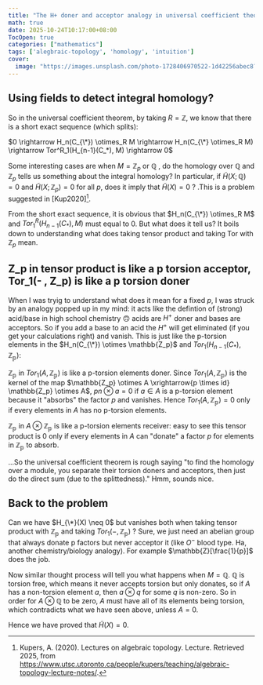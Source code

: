 ```yaml
---
title: "The H+ doner and acceptor analogy in universal coefficient theorem for homology"
math: true
date: 2025-10-24T10:17:00+08:00
TocOpen: true
categories: ["mathematics"]
tags: ['alegbraic-topology', 'homology', 'intuition']
cover:
  image: "https://images.unsplash.com/photo-1728406970522-1d42256abec8?ixlib=rb-4.1.0&ixid=M3wxMjA3fDB8MHxwaG90by1wYWdlfHx8fGVufDB8fHx8fA%3D%3D&auto=format&fit=crop&q=80&w=1170"
---
```


## Using fields to detect integral homology?

So in the universal coefficient theorem, by taking $R = \mathbb{Z}$, we know that there is a short exact sequence (which splits):

$0 \rightarrow H_n(C_{\*}) \otimes_R M \rightarrow H_n(C_{\*} \otimes_R M) \rightarrow Tor^R_1(H_{n-1}(C_*), M) \rightarrow 0$

Some interesting cases are when $M = \mathbb{Z}_{p} \text{ or } \mathbb{Q}$ , do the homology over $\mathbb{Q}$ and $\mathbb{Z}_p$ tells us something about the integral homology? In particular, if $\tilde{H}(X; \mathbb{Q}) = 0$ and $\tilde{H}(X; \mathbb{Z}_p) = 0$ for all $p$, does it imply that $\tilde{H}(X) = 0$ ? .This is a problem suggested in [Kup2020][^1].

From the short exact sequence, it is obvious that $H_n(C_{\*}) \otimes_R M$ and $Tor^R_1(H_{n-1}(C_*), M)$ must equal to 0. But what does it tell us? It boils down to understanding what does taking tensor product and taking Tor with $\mathbb{Z}_p$ mean.

## Z_p in tensor product is like a p torsion acceptor, Tor_1(- , Z_p) is like a p torsion doner

When I was tryig to understand what does it mean for a fixed $p$, I was struck by an analogy popped up in my mind: it acts like the defintion of (strong) acid/base in high school chemistry :upside_down_face: acids are $H^+$ doner and bases are acceptors. So if you add a base to an acid the $H^+$ will get eliminated (if you get your calculations right) and vanish. This is just like the p-torsion elements in the $H_n(C_{\*}) \otimes \mathbb{Z_p}$ and $Tor_1(H_{n-1}(C_*), \mathbb{Z_p})$:

$\mathbb{Z_p}$ in $Tor_1(A, \mathbb{Z_p})$ is like a p-torsion elements doner. Since $Tor_1(A, \mathbb{Z_p})$ is the kernel of the map $\mathbb{Z_p} \otimes A \xrightarrow{p \times id} \mathbb{Z_p} \otimes A$, $pn \otimes a = 0$ if $a \in A$ is a p-torsion element because it "absorbs" the factor $p$ and vanishes. Hence $Tor_1(A, \mathbb{Z_p}) = 0$ only if every elements in $A$ has no p-torsion elements.

$\mathbb{Z_p}$ in $A \otimes \mathbb{Z_p}$ is like a p-torsion elements receiver: easy to see this tensor product is $0$ only if every elements in $A$ can "donate" a factor $p$ for elements in $\mathbb{Z_p}$ to absorb.

...So the universal coefficient theorem is rough saying "to find the homology over a module, you separate their torsion doners and acceptors, then just do the direct sum (due to the splittedness)." Hmm, sounds nice.

## Back to the problem

Can we have $H_{\*}(X) \neq 0$ but vanishes both when taking tensor product with $\mathbb{Z_p}$ and taking $Tor_1(- , \mathbb{Z_p})$ ? Sure, we just need an abelian group that always donate p factors but never acceptor it (like $O^-$ blood type. Ha, another chemistry/biology analogy). For example $\mathbb{Z}[\frac{1}{p}]$ does the job.

Now similar thought process will tell you what happens when $M = \mathbb{Q}$. $\mathbb{Q}$ is torsion free, which means it never accepts torsion but only donates, so if $A$ has a non-torsion element $a$, then $a \otimes q$ for some $q$ is non-zero. So in order for $A \otimes \mathbb{Q}$ to be zero, $A$ must have all of its elements being torsion, which contradicts what we have seen above, unless $A = 0$.

Hence we have proved that $\tilde{H}(X) = 0$.



[^1]: Kupers, A. (2020). Lectures on algebraic topology. Lecture. Retrieved 2025, from https://www.utsc.utoronto.ca/people/kupers/teaching/algebraic-topology-lecture-notes/. 